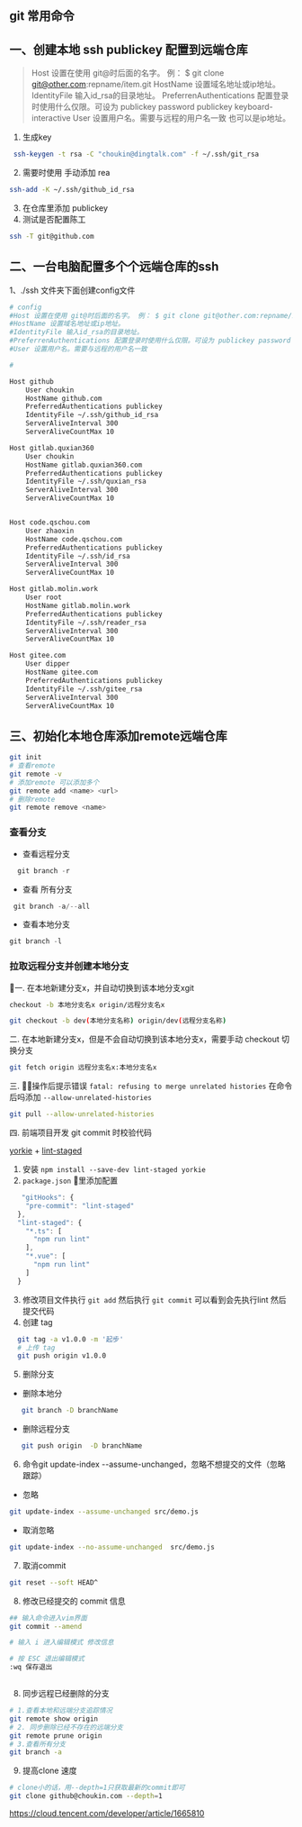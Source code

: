 ## git 常用命令

## 一、创建本地 ssh publickey 配置到远端仓库
> Host 设置在使用 git@时后面的名字。 例： $ git clone git@other.com:repname/item.git
> HostName 设置域名地址或ip地址。
> IdentityFile 输入id_rsa的目录地址。
> PreferrenAuthentications 配置登录时使用什么仅限。可设为 publickey password publickey keyboard-interactive
>User 设置用户名。需要与远程的用户名一致
> 也可以是ip地址。
1. 生成key
```sh
 ssh-keygen -t rsa -C "choukin@dingtalk.com" -f ~/.ssh/git_rsa
 ```
2. 需要时使用 手动添加 rea
```sh 
ssh-add -K ~/.ssh/github_id_rsa
```
3. 在仓库里添加 publickey
4. 测试是否配置陈工
```sh
ssh -T git@github.com
```

## 二、一台电脑配置多个个远端仓库的ssh
1、./ssh 文件夹下面创建config文件
```sh
# config
#Host 设置在使用 git@时后面的名字。 例： $ git clone git@other.com:repname/item.git 也可以是ip地址。
#HostName 设置域名地址或ip地址。
#IdentityFile 输入id_rsa的目录地址。
#PreferrenAuthentications 配置登录时使用什么仅限。可设为 publickey password publickey keyboard-interactive
#User 设置用户名。需要与远程的用户名一致

#

Host github
    User choukin
    HostName github.com
    PreferredAuthentications publickey
    IdentityFile ~/.ssh/github_id_rsa
    ServerAliveInterval 300
    ServerAliveCountMax 10

Host gitlab.quxian360
    User choukin
    HostName gitlab.quxian360.com
    PreferredAuthentications publickey
    IdentityFile ~/.ssh/quxian_rsa
    ServerAliveInterval 300
    ServerAliveCountMax 10


Host code.qschou.com
    User zhaoxin
    HostName code.qschou.com
    PreferredAuthentications publickey
    IdentityFile ~/.ssh/id_rsa
    ServerAliveInterval 300
    ServerAliveCountMax 10

Host gitlab.molin.work
    User root
    HostName gitlab.molin.work
    PreferredAuthentications publickey
    IdentityFile ~/.ssh/reader_rsa
    ServerAliveInterval 300
    ServerAliveCountMax 10  

Host gitee.com
    User dipper
    HostName gitee.com
    PreferredAuthentications publickey
    IdentityFile ~/.ssh/gitee_rsa
    ServerAliveInterval 300
    ServerAliveCountMax 10  
```

## 三、初始化本地仓库添加remote远端仓库
```sh
git init
# 查看remote
git remote -v
# 添加remote 可以添加多个
git remote add <name> <url>
# 删除remote 
git remote remove <name>
```


### 查看分支
- 查看远程分支
```js
  git branch -r
```

- 查看 所有分支

```js
 git branch -a/--all
```

- 查看本地分支
```js
git branch -l
```

### 拉取远程分支并创建本地分支

一. 在本地新建分支x，并自动切换到该本地分支xgit 
```sh
checkout -b 本地分支名x origin/远程分支名x

git checkout -b dev(本地分支名称) origin/dev(远程分支名称)

```

二. 在本地新建分支x，但是不会自动切换到该本地分支x，需要手动 checkout 切换分支
```sh
git fetch origin 远程分支名x:本地分支名x
```

三. 操作后提示错误 `fatal: refusing to merge unrelated histories` 在命令后吗添加 `--allow-unrelated-histories`
```sh
git pull --allow-unrelated-histories
```

四. 前端项目开发 git commit 时校验代码

 [yorkie](https://github.com/yyx990803/yorkie) + [lint-staged](https://github.com/okonet/lint-staged)
1. 安装 `npm install --save-dev lint-staged yorkie`
2. `package.json` 里添加配置
```js
   "gitHooks": {
    "pre-commit": "lint-staged"
  },
  "lint-staged": {
    "*.ts": [
      "npm run lint"
    ],
    "*.vue": [
      "npm run lint"
    ]
  }
```
 3. 修改项目文件执行 `git add` 然后执行 `git commit` 可以看到会先执行lint 然后提交代码
 4. 创建 tag  
   ```sh
     git tag -a v1.0.0 -m '起步'
     # 上传 tag
     git push origin v1.0.0
   ```

5. 删除分支

  - 删除本地分
   ```sh
      git branch -D branchName
   ``` 
  - 删除远程分支
   ```sh
      git push origin  -D branchName
   ```    

6. 命令git update-index --assume-unchanged，忽略不想提交的文件（忽略跟踪）
  - 忽略
  ```sh
  git update-index --assume-unchanged src/demo.js
  ```
  - 取消忽略
  ```sh
  git update-index --no-assume-unchanged  src/demo.js
  ```  

7. 取消commit

```sh
git reset --soft HEAD^
```

8. 修改已经提交的 commit 信息
```sh
## 输入命令进入vim界面
git commit --amend

# 输入 i 进入编辑模式 修改信息

# 按 ESC 退出编辑模式 
:wq 保存退出



```
    
8. 同步远程已经删除的分支

```sh
# 1.查看本地和远端分支追踪情况
git remote show origin
# 2. 同步删除已经不存在的远端分支
git remote prune origin
# 3.查看所有分支
git branch -a

```

9. 提高clone 速度
```sh
# clone小的话，用--depth=1只获取最新的commit即可
git clone github@choukin.com --depth=1
```

https://cloud.tencent.com/developer/article/1665810







